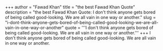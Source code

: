 +++
author = "Fawad Khan"
title = "the best Fawad Khan Quote"
description = "the best Fawad Khan Quote: I don't think anyone gets bored of being called good-looking. We are all vain in one way or another."
slug = "i-dont-think-anyone-gets-bored-of-being-called-good-looking-we-are-all-vain-in-one-way-or-another"
quote = '''I don't think anyone gets bored of being called good-looking. We are all vain in one way or another.'''
+++
I don't think anyone gets bored of being called good-looking. We are all vain in one way or another.
